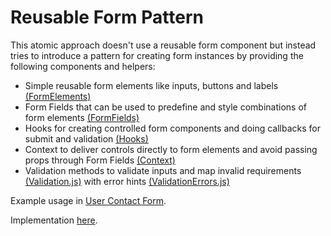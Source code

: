# Reusable Form Pattern

This atomic approach doesn't use a reusable form component but instead tries to introduce a pattern for creating form instances by providing the following components and helpers:

* Simple reusable form elements like inputs, buttons and labels [(FormElements)](https://github.com/anszu/reusable-react-form/tree/master/src/Forms/Components/FormElements) 
* Form Fields that can be used to predefine and style combinations of form elements [(FormFields)](https://github.com/anszu/reusable-react-form/tree/master/src/Forms/Components/FormFields)
* Hooks for creating controlled form components and doing callbacks for submit and validation [(Hooks)](https://github.com/anszu/reusable-react-form/tree/master/src/Forms/Hooks)
* Context to deliver controls directly to form elements and avoid passing props through Form Fields [(Context)](https://github.com/anszu/reusable-react-form/tree/master/src/Forms/Context)
* Validation methods to validate inputs and map invalid requirements [(Validation.js)](https://github.com/anszu/reusable-react-form/blob/master/src/Forms/Validation.js) with error hints [(ValidationErrors.js)](https://github.com/anszu/reusable-react-form/blob/master/src/Forms/ValidationErrors.js)

Example usage in [User Contact Form](https://github.com/anszu/reusable-react-form/blob/master/src/Forms/UserContactForm.js). 

Implementation [here](https://anszu.github.io/).
